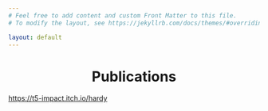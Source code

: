 ```yaml
---
# Feel free to add content and custom Front Matter to this file.
# To modify the layout, see https://jekyllrb.com/docs/themes/#overriding-theme-defaults

layout: default
---
```

<h1 style="text-align:center;">Publications</h1>
<a style="text-align:center;" href="https://t5-impact.itch.io/hardy">https://t5-impact.itch.io/hardy</a>
